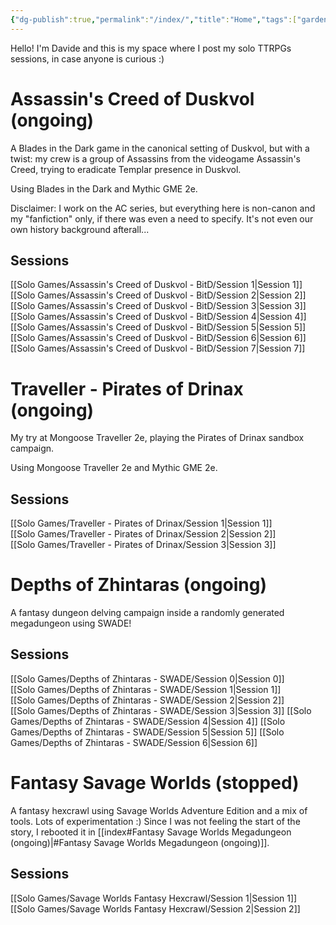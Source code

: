 ```yaml
---
{"dg-publish":true,"permalink":"/index/","title":"Home","tags":["gardenEntry"],"noteIcon":""}
---
```


Hello! 
I'm Davide and this is my space where I post my solo TTRPGs sessions, in case anyone is curious :)

# Assassin's Creed of Duskvol (ongoing)
A Blades in the Dark game in the canonical setting of Duskvol, but with a twist: my crew is a group of Assassins from the videogame Assassin's Creed, trying to eradicate Templar presence in Duskvol.

Using Blades in the Dark and Mythic GME 2e.

Disclaimer: I work on the AC series, but everything here is non-canon and my "fanfiction" only, if there was even a need to specify. It's not even our own history background afterall...

## Sessions
[[Solo Games/Assassin's Creed of Duskvol - BitD/Session 1\|Session 1]]  
[[Solo Games/Assassin's Creed of Duskvol - BitD/Session 2\|Session 2]]  
[[Solo Games/Assassin's Creed of Duskvol - BitD/Session 3\|Session 3]]  
[[Solo Games/Assassin's Creed of Duskvol - BitD/Session 4\|Session 4]]  
[[Solo Games/Assassin's Creed of Duskvol - BitD/Session 5\|Session 5]]  
[[Solo Games/Assassin's Creed of Duskvol - BitD/Session 6\|Session 6]]  
[[Solo Games/Assassin's Creed of Duskvol - BitD/Session 7\|Session 7]]  

# Traveller - Pirates of Drinax (ongoing)
My try at Mongoose Traveller 2e, playing the Pirates of Drinax sandbox campaign.

Using Mongoose Traveller 2e and Mythic GME 2e.

## Sessions
[[Solo Games/Traveller - Pirates of Drinax/Session 1\|Session 1]]  
[[Solo Games/Traveller - Pirates of Drinax/Session 2\|Session 2]]  
[[Solo Games/Traveller - Pirates of Drinax/Session 3\|Session 3]]  

# Depths of Zhintaras (ongoing)
A fantasy dungeon delving campaign inside a randomly generated megadungeon using SWADE!

## Sessions
[[Solo Games/Depths of Zhintaras - SWADE/Session 0\|Session 0]]  
[[Solo Games/Depths of Zhintaras - SWADE/Session 1\|Session 1]]  
[[Solo Games/Depths of Zhintaras - SWADE/Session 2\|Session 2]]  
[[Solo Games/Depths of Zhintaras - SWADE/Session 3\|Session 3]]
[[Solo Games/Depths of Zhintaras - SWADE/Session 4\|Session 4]]
[[Solo Games/Depths of Zhintaras - SWADE/Session 5\|Session 5]]
[[Solo Games/Depths of Zhintaras - SWADE/Session 6\|Session 6]]

# Fantasy Savage Worlds (stopped)
A fantasy hexcrawl using Savage Worlds Adventure Edition and a mix of tools. Lots of experimentation :)
Since I was not feeling the start of the story, I rebooted it in [[index#Fantasy Savage Worlds Megadungeon (ongoing)\|#Fantasy Savage Worlds Megadungeon (ongoing)]].

## Sessions
[[Solo Games/Savage Worlds Fantasy Hexcrawl/Session 1\|Session 1]]  
[[Solo Games/Savage Worlds Fantasy Hexcrawl/Session 2\|Session 2]]  

